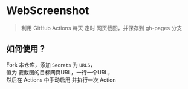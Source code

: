 # WebScreenshot

> 利用 GitHub Actions 每天 定时 网页截图，并保存到 gh-pages 分支

## 如何使用？

Fork 本仓库，添加 `Secrets` 为 `URLS`，    
值为 要截图的目标网页URL，一行一个URL，    
然后在 Actions 中手动启用 并执行一次 Action
